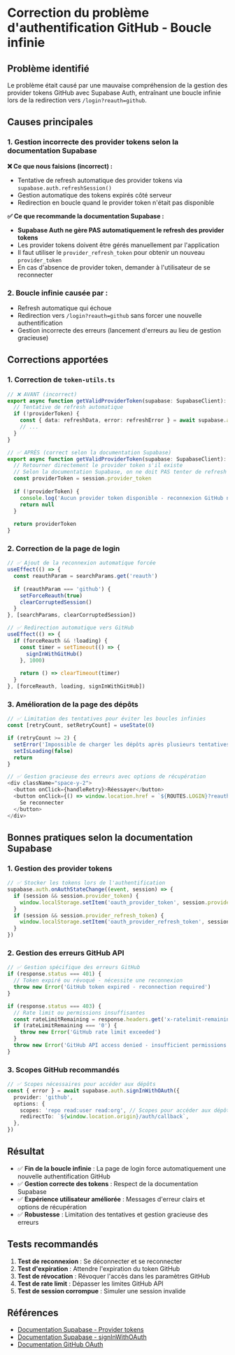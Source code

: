 # Correction du problème d'authentification GitHub - Boucle infinie

## Problème identifié

Le problème était causé par une mauvaise compréhension de la gestion des provider tokens GitHub avec Supabase Auth, entraînant une boucle infinie lors de la redirection vers `/login?reauth=github`.

## Causes principales

### 1. **Gestion incorrecte des provider tokens selon la documentation Supabase**

**❌ Ce que nous faisions (incorrect) :**
- Tentative de refresh automatique des provider tokens via `supabase.auth.refreshSession()`
- Gestion automatique des tokens expirés côté serveur
- Redirection en boucle quand le provider token n'était pas disponible

**✅ Ce que recommande la documentation Supabase :**
- **Supabase Auth ne gère PAS automatiquement le refresh des provider tokens**
- Les provider tokens doivent être gérés manuellement par l'application
- Il faut utiliser le `provider_refresh_token` pour obtenir un nouveau `provider_token`
- En cas d'absence de provider token, demander à l'utilisateur de se reconnecter

### 2. **Boucle infinie causée par :**
- Refresh automatique qui échoue
- Redirection vers `/login?reauth=github` sans forcer une nouvelle authentification
- Gestion incorrecte des erreurs (lancement d'erreurs au lieu de gestion gracieuse)

## Corrections apportées

### 1. **Correction de `token-utils.ts`**

```typescript
// ❌ AVANT (incorrect)
export async function getValidProviderToken(supabase: SupabaseClient): Promise<string | null> {
  // Tentative de refresh automatique
  if (!providerToken) {
    const { data: refreshData, error: refreshError } = await supabase.auth.refreshSession()
    // ...
  }
}

// ✅ APRÈS (correct selon la documentation Supabase)
export async function getValidProviderToken(supabase: SupabaseClient): Promise<string | null> {
  // Retourner directement le provider token s'il existe
  // Selon la documentation Supabase, on ne doit PAS tenter de refresh automatique
  const providerToken = session.provider_token
  
  if (!providerToken) {
    console.log('Aucun provider token disponible - reconnexion GitHub nécessaire')
    return null
  }
  
  return providerToken
}
```

### 2. **Correction de la page de login**

```typescript
// ✅ Ajout de la reconnexion automatique forcée
useEffect(() => {
  const reauthParam = searchParams.get('reauth')
  
  if (reauthParam === 'github') {
    setForceReauth(true)
    clearCorruptedSession()
  }
}, [searchParams, clearCorruptedSession])

// ✅ Redirection automatique vers GitHub
useEffect(() => {
  if (forceReauth && !loading) {
    const timer = setTimeout(() => {
      signInWithGitHub()
    }, 1000)
    
    return () => clearTimeout(timer)
  }
}, [forceReauth, loading, signInWithGitHub])
```

### 3. **Amélioration de la page des dépôts**

```typescript
// ✅ Limitation des tentatives pour éviter les boucles infinies
const [retryCount, setRetryCount] = useState(0)

if (retryCount >= 2) {
  setError('Impossible de charger les dépôts après plusieurs tentatives. Veuillez vous reconnecter.')
  setIsLoading(false)
  return
}

// ✅ Gestion gracieuse des erreurs avec options de récupération
<div className="space-y-2">
  <button onClick={handleRetry}>Réessayer</button>
  <button onClick={() => window.location.href = `${ROUTES.LOGIN}?reauth=github`}>
    Se reconnecter
  </button>
</div>
```

## Bonnes pratiques selon la documentation Supabase

### 1. **Gestion des provider tokens**

```javascript
// ✅ Stocker les tokens lors de l'authentification
supabase.auth.onAuthStateChange((event, session) => {
  if (session && session.provider_token) {
    window.localStorage.setItem('oauth_provider_token', session.provider_token)
  }
  if (session && session.provider_refresh_token) {
    window.localStorage.setItem('oauth_provider_refresh_token', session.provider_refresh_token)
  }
})
```

### 2. **Gestion des erreurs GitHub API**

```typescript
// ✅ Gestion spécifique des erreurs GitHub
if (response.status === 401) {
  // Token expiré ou révoqué - nécessite une reconnexion
  throw new Error('GitHub token expired - reconnection required')
}

if (response.status === 403) {
  // Rate limit ou permissions insuffisantes
  const rateLimitRemaining = response.headers.get('x-ratelimit-remaining')
  if (rateLimitRemaining === '0') {
    throw new Error('GitHub rate limit exceeded')
  }
  throw new Error('GitHub API access denied - insufficient permissions')
}
```

### 3. **Scopes GitHub recommandés**

```typescript
// ✅ Scopes nécessaires pour accéder aux dépôts
const { error } = await supabase.auth.signInWithOAuth({
  provider: 'github',
  options: {
    scopes: 'repo read:user read:org', // Scopes pour accéder aux dépôts privés
    redirectTo: `${window.location.origin}/auth/callback`,
  },
})
```

## Résultat

- ✅ **Fin de la boucle infinie** : La page de login force automatiquement une nouvelle authentification GitHub
- ✅ **Gestion correcte des tokens** : Respect de la documentation Supabase
- ✅ **Expérience utilisateur améliorée** : Messages d'erreur clairs et options de récupération
- ✅ **Robustesse** : Limitation des tentatives et gestion gracieuse des erreurs

## Tests recommandés

1. **Test de reconnexion** : Se déconnecter et se reconnecter
2. **Test d'expiration** : Attendre l'expiration du token GitHub
3. **Test de révocation** : Révoquer l'accès dans les paramètres GitHub
4. **Test de rate limit** : Dépasser les limites GitHub API
5. **Test de session corrompue** : Simuler une session invalide

## Références

- [Documentation Supabase - Provider tokens](https://supabase.com/docs/guides/auth/social-login#provider-tokens)
- [Documentation Supabase - signInWithOAuth](https://supabase.com/docs/reference/javascript/auth-signinwithoauth)
- [Documentation GitHub OAuth](https://docs.github.com/en/developers/apps/building-oauth-apps)
